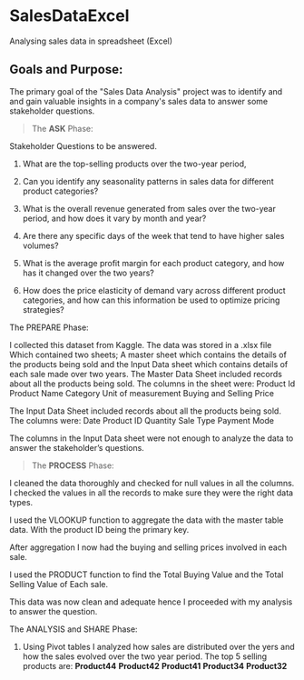 # SalesDataExcel
Analysing sales data in spreadsheet (Excel)

## Goals and Purpose:

The primary goal of the "Sales Data Analysis" project was to identify and and gain valuable insights in a company's sales data to answer some stakeholder questions.

> The **ASK** Phase:

Stakeholder Questions to be answered.

1.	What are the top-selling products over the two-year period, 

2.	Can you identify any seasonality patterns in sales data for different product categories?

3.	What is the overall revenue generated from sales over the two-year period, and how does it vary by month and year?

4.	Are there any specific days of the week that tend to have higher sales volumes?

5.	What is the average profit margin for each product category, and how has it changed over the two years?

6.	How does the price elasticity of demand vary across different product categories, and how can this information be used to optimize pricing strategies?

The PREPARE Phase:

I collected this dataset from Kaggle. The data was stored in a .xlsx file
Which contained two sheets; A master sheet which contains the details of the products being sold and the Input Data sheet which contains details of each sale made over two years.
The Master Data Sheet included records about all the products being sold.
The columns in the sheet were:
Product Id
Product Name
Category
Unit of measurement
Buying and Selling Price

The Input Data Sheet  included records about all the products being sold.
The columns were:
Date 
Product ID 
Quantity
Sale Type
Payment Mode

The columns in the Input Data sheet were not enough to analyze the data to  answer the stakeholder’s questions.


> The **PROCESS** Phase:

I cleaned the data thoroughly and checked for null values in all the columns.
I checked the values in all the records to make sure they were the right data types.

I used the VLOOKUP function to aggregate the data with the master table data.
With the product ID being the primary key.

After aggregation I now had the buying and selling prices involved in each sale.

I used the PRODUCT function to find the Total Buying Value and the Total Selling Value of Each sale.

This data was now clean and adequate hence I proceeded with my analysis to answer the question.

 

The ANALYSIS and SHARE Phase:

1.	Using Pivot tables  I analyzed how sales are distributed over the yers and how the sales evolved over the two year period.
   The top 5 selling products are:
  	**Product44**
  	**Product42**
  	**Product41**
  	**Product34**
  	**Product32**



 
